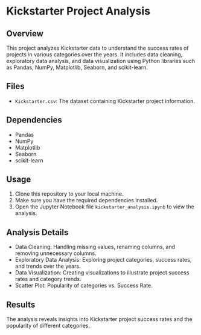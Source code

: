 # Kickstarter Project Analysis

## Overview

This project analyzes Kickstarter data to understand the success rates of projects in various categories over the years. It includes data cleaning, exploratory data analysis, and data visualization using Python libraries such as Pandas, NumPy, Matplotlib, Seaborn, and scikit-learn.

## Files

- `Kickstarter.csv`: The dataset containing Kickstarter project information.

## Dependencies

- Pandas
- NumPy
- Matplotlib
- Seaborn
- scikit-learn

## Usage

1. Clone this repository to your local machine.
2. Make sure you have the required dependencies installed.
3. Open the Jupyter Notebook file `kickstarter_analysis.ipynb` to view the analysis.

## Analysis Details

- Data Cleaning: Handling missing values, renaming columns, and removing unnecessary columns.
- Exploratory Data Analysis: Exploring project categories, success rates, and trends over the years.
- Data Visualization: Creating visualizations to illustrate project success rates and category trends.
- Scatter Plot: Popularity of categories vs. Success Rate.

## Results

The analysis reveals insights into Kickstarter project success rates and the popularity of different categories.
